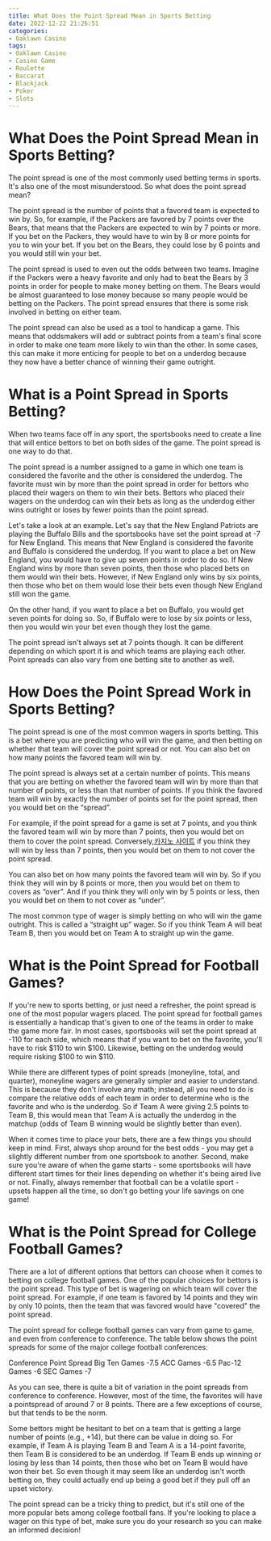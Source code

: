 ```yaml
---
title: What Does the Point Spread Mean in Sports Betting
date: 2022-12-22 21:26:51
categories:
- Oaklawn Casino
tags:
- Oaklawn Casino
- Casino Game
- Roulette
- Baccarat
- Blackjack
- Poker
- Slots
---
```



#  What Does the Point Spread Mean in Sports Betting?

The point spread is one of the most commonly used betting terms in sports. It's also one of the most misunderstood. So what does the point spread mean?

The point spread is the number of points that a favored team is expected to win by. So, for example, if the Packers are favored by 7 points over the Bears, that means that the Packers are expected to win by 7 points or more. If you bet on the Packers, they would have to win by 8 or more points for you to win your bet. If you bet on the Bears, they could lose by 6 points and you would still win your bet.

The point spread is used to even out the odds between two teams. Imagine if the Packers were a heavy favorite and only had to beat the Bears by 3 points in order for people to make money betting on them. The Bears would be almost guaranteed to lose money because so many people would be betting on the Packers. The point spread ensures that there is some risk involved in betting on either team.

The point spread can also be used as a tool to handicap a game. This means that oddsmakers will add or subtract points from a team's final score in order to make one team more likely to win than the other. In some cases, this can make it more enticing for people to bet on a underdog because they now have a better chance of winning their game outright.

#  What is a Point Spread in Sports Betting?

When two teams face off in any sport, the sportsbooks need to create a line that will entice bettors to bet on both sides of the game. The point spread is one way to do that.

The point spread is a number assigned to a game in which one team is considered the favorite and the other is considered the underdog. The favorite must win by more than the point spread in order for bettors who placed their wagers on them to win their bets. Bettors who placed their wagers on the underdog can win their bets as long as the underdog either wins outright or loses by fewer points than the point spread.

Let's take a look at an example. Let's say that the New England Patriots are playing the Buffalo Bills and the sportsbooks have set the point spread at -7 for New England. This means that New England is considered the favorite and Buffalo is considered the underdog. If you want to place a bet on New England, you would have to give up seven points in order to do so. If New England wins by more than seven points, then those who placed bets on them would win their bets. However, if New England only wins by six points, then those who bet on them would lose their bets even though New England still won the game.

On the other hand, if you want to place a bet on Buffalo, you would get seven points for doing so. So, if Buffalo were to lose by six points or less, then you would win your bet even though they lost the game.

The point spread isn't always set at 7 points though. It can be different depending on which sport it is and which teams are playing each other. Point spreads can also vary from one betting site to another as well.

#  How Does the Point Spread Work in Sports Betting?

The point spread is one of the most common wagers in sports betting. This is a bet where you are predicting who will win the game, and then betting on whether that team will cover the point spread or not. You can also bet on how many points the favored team will win by.

The point spread is always set at a certain number of points. This means that you are betting on whether the favored team will win by more than that number of points, or less than that number of points. If you think the favored team will win by exactly the number of points set for the point spread, then you would bet on the “spread”.

For example, if the point spread for a game is set at 7 points, and you think the favored team will win by more than 7 points, then you would bet on them to cover the point spread. Conversely,[카지노 사이트](https://choegocasino.com/) if you think they will win by less than 7 points, then you would bet on them to not cover the point spread.

You can also bet on how many points the favored team will win by. So if you think they will win by 8 points or more, then you would bet on them to covers as “over”. And if you think they will only win by 5 points or less, then you would bet on them to not cover as “under”.

The most common type of wager is simply betting on who will win the game outright. This is called a “straight up” wager. So if you think Team A will beat Team B, then you would bet on Team A to straight up win the game.

#  What is the Point Spread for Football Games?

If you're new to sports betting, or just need a refresher, the point spread is one of the most popular wagers placed. The point spread for football games is essentially a handicap that's given to one of the teams in order to make the game more fair. In most cases, sportsbooks will set the point spread at -110 for each side, which means that if you want to bet on the favorite, you'll have to risk $110 to win $100. Likewise, betting on the underdog would require risking $100 to win $110.

While there are different types of point spreads (moneyline, total, and quarter), moneyline wagers are generally simpler and easier to understand. This is because they don't involve any math; instead, all you need to do is compare the relative odds of each team in order to determine who is the favorite and who is the underdog. So if Team A were giving 2.5 points to Team B, this would mean that Team A is actually the underdog in the matchup (odds of Team B winning would be slightly better than even).

When it comes time to place your bets, there are a few things you should keep in mind. First, always shop around for the best odds - you may get a slightly different number from one sportsbook to another. Second, make sure you're aware of when the game starts - some sportsbooks will have different start times for their lines depending on whether it's being aired live or not. Finally, always remember that football can be a volatile sport - upsets happen all the time, so don't go betting your life savings on one game!

#  What is the Point Spread for College Football Games?

There are a lot of different options that bettors can choose when it comes to betting on college football games. One of the popular choices for bettors is the point spread. This type of bet is wagering on which team will cover the point spread. For example, if one team is favored by 14 points and they win by only 10 points, then the team that was favored would have "covered" the point spread.

The point spread for college football games can vary from game to game, and even from conference to conference. The table below shows the point spreads for some of the major college football conferences:

Conference Point Spread Big Ten Games -7.5 ACC Games -6.5 Pac-12 Games -6 SEC Games -7

As you can see, there is quite a bit of variation in the point spreads from conference to conference. However, most of the time, the favorites will have a pointspread of around 7 or 8 points. There are a few exceptions of course, but that tends to be the norm.

Some bettors might be hesitant to bet on a team that is getting a large number of points (e.g., +14), but there can be value in doing so. For example, if Team A is playing Team B and Team A is a 14-point favorite, then Team B is considered to be an underdog. If Team B ends up winning or losing by less than 14 points, then those who bet on Team B would have won their bet. So even though it may seem like an underdog isn't worth betting on, they could actually end up being a good bet if they pull off an upset victory.

The point spread can be a tricky thing to predict, but it's still one of the more popular bets among college football fans. If you're looking to place a wager on this type of bet, make sure you do your research so you can make an informed decision!